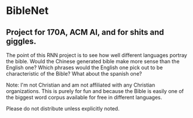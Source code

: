 # BibleNet

## Project for 170A, ACM AI, and for shits and giggles. 

The point of this RNN project is to see how well different languages portray the bible. Would the Chinese generated bible make more sense than the English one? Which phrases would the English one pick out to be characteristic of the Bible? What about the spanish one?

Note: I'm not Christian and am not affiliated with any Christian organizations. This is purely for fun and because the Bible is easily one of the biggest word corpus available for free in different languages.

Please do not distribute unless explicitly noted.
